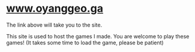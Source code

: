 # www.oyanggeo.ga

The link above will take you to the site.

This site is used to host the games I made.
You are welcome to play these games!
(It takes some time to load the game, please be patient)
